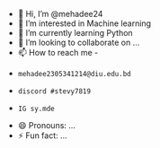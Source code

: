 - 👋 Hi, I’m @mehadee24
- 👀 I’m interested in Machine learning 
- 🌱 I’m currently learning Python 
- 💞️ I’m looking to collaborate on ...
- 📫 How to reach me -
-     mehadee2305341214@diu.edu.bd
-     discord #stevy7819
-     IG sy.mde
- 😄 Pronouns: ...
- ⚡ Fun fact: ...

<!---
mehadee24/mehadee24 is a ✨ special ✨ repository because its `README.md` (this file) appears on your GitHub profile.
You can click the Preview link to take a look at your changes.
--->
